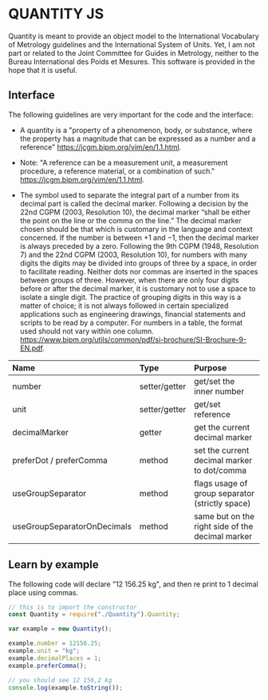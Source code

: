 # QUANTITY JS #

Quantity is meant to provide an object model to the International Vocabulary of Metrology guidelines and the International System of Units. Yet, I am not part or related to the Joint Committee for Guides in Metrology, neither to the Bureau International des Poids et Mesures. This software is provided in the hope that it is useful.

## Interface ##

The following guidelines are very important for the code and the interface:

  * A quantity is a "property of a phenomenon, body, or substance, where the property has a magnitude that can be expressed as a number and a reference" <https://jcgm.bipm.org/vim/en/1.1.html>.

  * Note: "A reference can be a measurement unit, a measurement procedure, a reference material, or a combination of such." <https://jcgm.bipm.org/vim/en/1.1.html>.

  * The symbol used to separate the integral part of a number from its decimal part is called the
decimal marker. Following a decision by the 22nd CGPM (2003, Resolution 10), the
decimal marker “shall be either the point on the line or the comma on the line.” The
decimal marker chosen should be that which is customary in the language and context
concerned. If the number is between +1 and −1, then the decimal marker is always preceded by a zero. Following the 9th CGPM (1948, Resolution 7) and the 22nd CGPM (2003, Resolution 10),
for numbers with many digits the digits may be divided into groups of three by a space, in
order to facilitate reading. Neither dots nor commas are inserted in the spaces between
groups of three. However, when there are only four digits before or after the decimal
marker, it is customary not to use a space to isolate a single digit. The practice of grouping
digits in this way is a matter of choice; it is not always followed in certain specialized
applications such as engineering drawings, financial statements and scripts to be read by a
computer. For numbers in a table, the format used should not vary within one column. <https://www.bipm.org/utils/common/pdf/si-brochure/SI-Brochure-9-EN.pdf>.


| Name                        | Type          | Purpose                                          |
|:----------------------------|:--------------|:-------------------------------------------------|
| number                      | setter/getter | get/set the inner number                         |
| unit                        | setter/getter | get/set reference                                |
| decimalMarker               | getter        | get the current decimal marker                   |
| preferDot / preferComma     | method        | set the current decimal marker to dot/comma      |
| useGroupSeparator           | method        | flags usage of group separator (strictly space)  |
| useGroupSeparatorOnDecimals | method        | same but on the right side of the decimal marker |


## Learn by example ##

The following code will declare "12 156.25 kg", and then re print to 1 decimal place using commas.

``` JavaScript
// this is to import the constructor
const Quantity = require("./Quantity").Quantity;

var example = new Quantity();

example.number = 12156.25;
example.unit = "kg";
example.decimalPlaces = 1;
example.preferComma();

// you should see 12 156,2 kg
console.log(example.toString());
```

